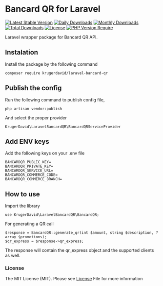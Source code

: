 # Bancard QR for Laravel
[![Latest Stable Version](http://poser.pugx.org/krugerdavid/laravel-bancard-qr/v)](https://packagist.org/packages/krugerdavid/laravel-bancard-qr)
[![Daily Downloads](http://poser.pugx.org/krugerdavid/laravel-bancard-qr/d/daily)](https://packagist.org/packages/krugerdavid/laravel-bancard-qr)
[![Monthly Downloads](http://poser.pugx.org/krugerdavid/laravel-bancard-qr/d/monthly)](https://packagist.org/packages/krugerdavid/laravel-bancard-qr)
[![Total Downloads](http://poser.pugx.org/krugerdavid/laravel-bancard-qr/downloads)](https://packagist.org/packages/krugerdavid/laravel-bancard-qr)
[![License](http://poser.pugx.org/krugerdavid/laravel-bancard-qr/license)](https://packagist.org/packages/krugerdavid/laravel-bancard-qr)
[![PHP Version Require](http://poser.pugx.org/krugerdavid/laravel-bancard-qr/require/php)](https://packagist.org/packages/krugerdavid/laravel-bancard-qr)

Laravel wrapper package for Bancard QR API.

## Instalation

Install the package by the following command

    composer require krugerdavid/laravel-bancard-qr

## Publish the config

Run the following command to publish config file,

    php artisan vendor:publish

And select the proper provider

    KrugerDavid\LaravelBancardQR\BancardQRServiceProvider

## Add ENV keys

Add the following keys on your .env file

    BANCARDQR_PUBLIC_KEY=
    BANCARDQR_PRIVATE_KEY=
    BANCARDQR_SERVICE_URL=
    BANCARDQR_COMMERCE_CODE=
    BANCARDQR_COMMERCE_BRANCH=

## How to use

Import the library

    use KrugerDavid\LaravelBancardQR\BancardQR;

For generating a QR call

    $response = BancardQR::generate_qr(int $amount, string $description, ?array $promotions);
    $qr_express = $response->qr_express;

The response will contain the qr_express object and the supported clients as well.

### License
The MIT License (MIT). Please see [License](LICENSE.md) File for more information  
